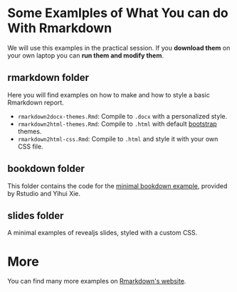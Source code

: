 # Some Examlples of What You can do With Rmarkdown

We will use this examples in the practical session. If you **download them** on your own laptop you can **run them and modify them**.

## rmarkdown folder

Here you will find examples on how to make and how to style a basic Rmarkdown report.

- `rmarkdown2docx-themes.Rmd`: Compile to `.docx` with a personalized style.
- `rmarkdown2html-themes.Rmd`: Compile to `.html` with default [bootstrap](https://getbootstrap.com/) themes.
- `rmarkdown2html-css.Rmd`: Compile to `.html` and style it with your own CSS file.


## bookdown folder

This folder contains the code for the [minimal bookdown example](https://bookdown.org/yihui/bookdown-demo/), provided by Rstudio and Yihui Xie.

## slides folder

A minimal examples of revealjs slides, styled with a custom CSS.

# More

You can find many more examples on [Rmarkdown's website](https://rmarkdown.rstudio.com/index.html).
